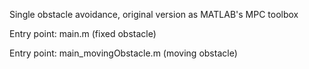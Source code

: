 Single obstacle avoidance, original version as MATLAB's MPC toolbox

Entry point: main.m (fixed obstacle)

Entry point: main_movingObstacle.m (moving obstacle)
